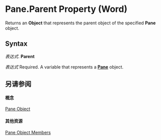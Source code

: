 
# Pane.Parent Property (Word)

Returns an  **Object** that represents the parent object of the specified **Pane** object.


## Syntax

 _表达式_. **Parent**

 _表达式_ Required. A variable that represents a **[Pane](4a0c2690-d9d2-4e34-fef4-cc41365f5251.md)** object.


## 另请参阅


#### 概念


[Pane Object](4a0c2690-d9d2-4e34-fef4-cc41365f5251.md)
#### 其他资源


[Pane Object Members](http://msdn.microsoft.com/library/e0739460-3209-f981-71ea-80a5ea7f8935%28Office.15%29.aspx)